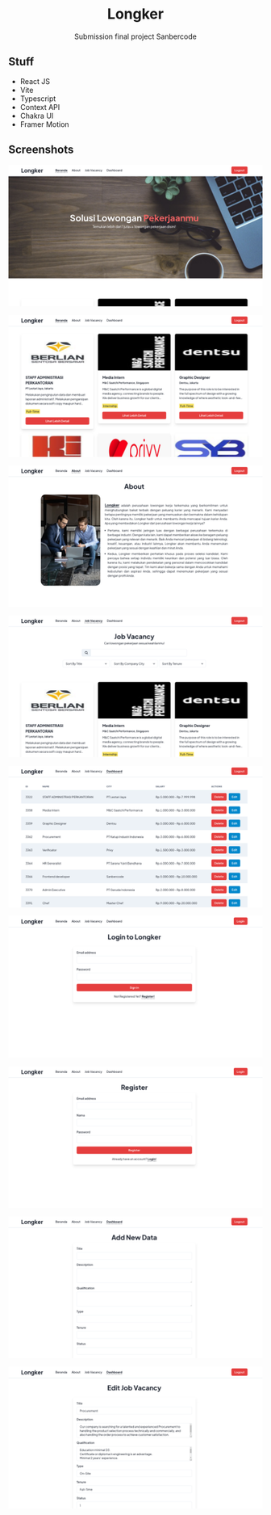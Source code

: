 <div align="center">
  <h1>Longker</h1>
  <p>Submission final project Sanbercode</p>
</div>

## Stuff

- React JS
- Vite
- Typescript
- Context API
- Chakra UI
- Framer Motion

## Screenshots

![Screenshot 1](/public/docs/ss-1.png)

![Screenshot 2](/public/docs/ss-2.png)

![Screenshot 3](/public/docs/ss-3.png)

![Screenshot 4](/public/docs/ss-4.png)

![Screenshot 5](/public/docs/ss-5.png)

![Screenshot 6](/public/docs/ss-6.png)

![Screenshot 7](/public/docs/ss-7.png)

![Screenshot 8](/public/docs/ss-8.png)

![Screenshot 9](/public/docs/ss-9.png)

